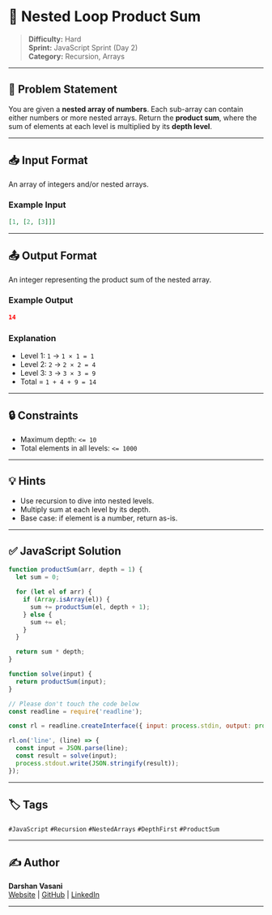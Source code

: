 # 🧮 Nested Loop Product Sum

> **Difficulty:** Hard  
> **Sprint:** JavaScript Sprint (Day 2)  
> **Category:** Recursion, Arrays

---

## 📝 Problem Statement

You are given a **nested array of numbers**. Each sub-array can contain either numbers or more nested arrays. Return the **product sum**, where the sum of elements at each level is multiplied by its **depth level**.

---

## 📥 Input Format

An array of integers and/or nested arrays.

### Example Input

```json
[1, [2, [3]]]
```

---

## 📤 Output Format

An integer representing the product sum of the nested array.

### Example Output

```json
14
```

### Explanation

- Level 1: `1` → `1 × 1 = 1`  
- Level 2: `2` → `2 × 2 = 4`  
- Level 3: `3` → `3 × 3 = 9`  
- Total = `1 + 4 + 9 = 14`

---

## 🔒 Constraints

- Maximum depth: `<= 10`
- Total elements in all levels: `<= 1000`

---

## 💡 Hints

- Use recursion to dive into nested levels.
- Multiply sum at each level by its depth.
- Base case: if element is a number, return as-is.

---

## ✅ JavaScript Solution

```js
function productSum(arr, depth = 1) {
  let sum = 0;

  for (let el of arr) {
    if (Array.isArray(el)) {
      sum += productSum(el, depth + 1);
    } else {
      sum += el;
    }
  }

  return sum * depth;
}

function solve(input) {
  return productSum(input);
}

// Please don't touch the code below
const readline = require('readline');

const rl = readline.createInterface({ input: process.stdin, output: process.stdout });

rl.on('line', (line) => {
  const input = JSON.parse(line);
  const result = solve(input);
  process.stdout.write(JSON.stringify(result));
});
```

---

## 🏷️ Tags

`#JavaScript` `#Recursion` `#NestedArrays` `#DepthFirst` `#ProductSum`

---

## ✍️ Author

**Darshan Vasani**  
[Website](https://dpvasani56.vercel.app/) | [GitHub](https://github.com/dpvasani) | [LinkedIn](https://linkedin.com/in/dpvasani56)

---

